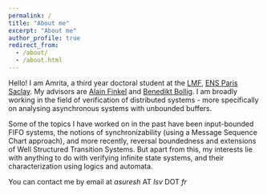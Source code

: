 ```yaml
---
permalink: /
title: "About me"
excerpt: "About me"
author_profile: true
redirect_from: 
  - /about/
  - /about.html
---
```


Hello! I am Amrita, a third year doctoral student at the [LMF](https://lmf.cnrs.fr/), [ENS Paris Saclay](https://ens-paris-saclay.fr/en). My advisors are [Alain Finkel](http://www.lsv.fr/~finkel/) and [Benedikt Bollig](https://www.benedikt-bollig.org/). I am broadly working in the field of verification of distributed systems - more specifically on analysing asynchronous systems with unbounded buffers. 

Some of the topics I have worked on in the past have been input-bounded FIFO systems, the notions of synchronizability (using a Message Sequence Chart approach), and more recently, reversal boundedness and extensions of Well Structured Transition Systems. But apart from this, my interests lie with anything to do with verifying infinite state systems, and their characterization using logics and automata.

You can contact me by email at _asuresh_ AT _lsv_ DOT _fr_


